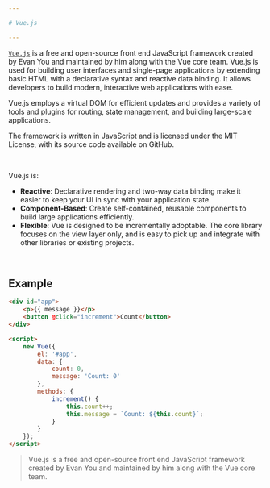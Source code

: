 ```yaml
---

# Vue.js

---
```


[`Vue.js`](https://vuejs.org/) is a free and open-source front end JavaScript framework created by Evan You and maintained by him along with the Vue core team. Vue.js is used for building user interfaces and single-page applications by extending basic HTML with a declarative syntax and reactive data binding. It allows developers to build modern, interactive web applications with ease.

Vue.js employs a virtual DOM for efficient updates and provides a variety of tools and plugins for routing, state management, and building large-scale applications.

The framework is written in JavaScript and is licensed under the MIT License, with its source code available on GitHub.

<br/>

Vue.js is:

- **Reactive**: Declarative rendering and two-way data binding make it easier to keep your UI in sync with your application state.
- **Component-Based**: Create self-contained, reusable components to build large applications efficiently.
- **Flexible**: Vue is designed to be incrementally adoptable. The core library focuses on the view layer only, and is easy to pick up and integrate with other libraries or existing projects.

<br/>

## Example

```html
<div id="app">
    <p>{{ message }}</p>
    <button @click="increment">Count</button>
</div>

<script>
    new Vue({
        el: '#app',
        data: {
            count: 0,
            message: 'Count: 0'
        },
        methods: {
            increment() {
                this.count++;
                this.message = `Count: ${this.count}`;
            }
        }
    });
</script>
```

> Vue.js is a free and open-source front end JavaScript framework created by Evan You and maintained by him along with the Vue core team.